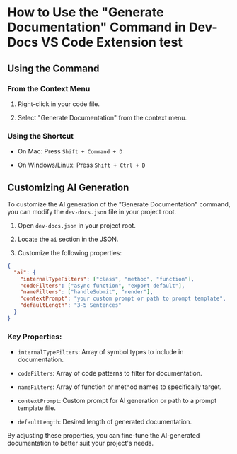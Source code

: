 # How to Use the "Generate Documentation" Command in Dev-Docs VS Code Extension test

## Using the Command

### From the Context Menu

1. Right-click in your code file.

2. Select "Generate Documentation" from the context menu.

### Using the Shortcut

* On Mac: Press `Shift + Command + D`

* On Windows/Linux: Press `Shift + Ctrl + D`

## Customizing AI Generation

To customize the AI generation of the "Generate Documentation" command, you can modify the `dev-docs.json` file in your project root.

1. Open `dev-docs.json` in your project root.

2. Locate the `ai` section in the JSON.

3. Customize the following properties:

```json
{
  "ai": {
    "internalTypeFilters": ["class", "method", "function"],
    "codeFilters": ["async function", "export default"],
    "nameFilters": ["handleSubmit", "render"],
    "contextPrompt": "your custom prompt or path to prompt template",
    "defaultLength": "3-5 Sentences"
  }
}
```

### Key Properties:

* `internalTypeFilters`: Array of symbol types to include in documentation.

* `codeFilters`: Array of code patterns to filter for documentation.

* `nameFilters`: Array of function or method names to specifically target.

* `contextPrompt`: Custom prompt for AI generation or path to a prompt template file.

* `defaultLength`: Desired length of generated documentation.

By adjusting these properties, you can fine-tune the AI-generated documentation to better suit your project's needs.
